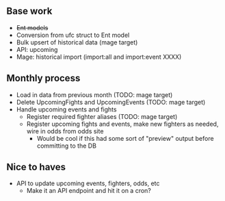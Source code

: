 Base work
---
* ~~Ent models~~
* Conversion from ufc struct to Ent model
* Bulk upsert of historical data (mage target)
* API: upcoming
* Mage: historical import (import:all and import:event XXXX)

Monthly process
---
* Load in data from previous month (TODO: mage target)
* Delete UpcomingFights and UpcomingEvents (TODO: mage target)
* Handle upcoming events and fights
  <!-- * Create new fighter nodes (TODO: make mage target for this) -->
  * Register required fighter aliases (TODO: mage target)
  * Register upcoming fights and events, make new fighters as needed, wire in odds from odds site
    * Would be cool if this had some sort of "preview" output before committing to the DB

Nice to haves
---
* API to update upcoming events, fighters, odds, etc
  * Make it an API endpoint and hit it on a cron?